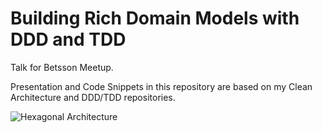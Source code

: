 # Building Rich Domain Models with DDD and TDD
Talk for Betsson Meetup.

Presentation and Code Snippets in this repository are based on my Clean Architecture and DDD/TDD repositories.

![Hexagonal Architecture](https://raw.githubusercontent.com/ivanpaulovich/betsson-meetup-ddd-tdd/master/DDD-TDD.png)
